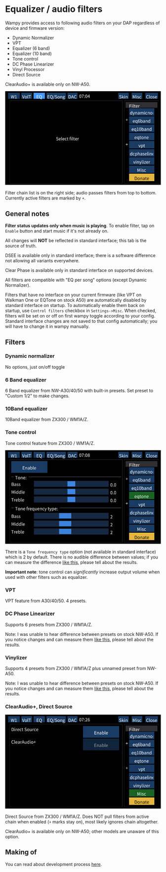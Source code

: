 # Equalizer / audio filters

Wampy provides access to following audio filters on your DAP regardless of device and firmware version:

- Dynamic Normalizer
- VPT
- Equalizer (6 band)
- Equalizer (10 band)
- Tone control
- DC Phase Linearizer
- Vinyl Processor
- Direct Source

ClearAudio+ is available only on NW-A50.

<img src="images/settings-filters-main.png">

Filter chain list is on the right side; audio passes filters from top to bottom. Currently active filters are marked
by `+`.

## General notes

**Filter status updates only when music is playing**. To enable filter, tap on `Enable` button and start music if it's
not already on.

All changes will **NOT** be reflected in standard interface; this tab is the source of truth.

DSEE is available only in standard interface; there is a software difference not allowing all variants everywhere.

Clear Phase is available only in standard interface on supported devices.

All filters are compatible with "EQ per song" options (except Dynamic Normalizer).

Filters that have no interface on your current firmware (like VPT on Walkman One or EQTone on stock A50) are
automatically disabled by standard interface on startup. To automatically enable them back on startup, use
`Control filters` checkbox in `Settings->Misc`. When checked, filters will be set on or off on first wampy
toggle according to your config. Standard interface changes are not saved to that config automatically; you will have
to change it in wampy manually.

## Filters

### Dynamic normalizer

No options, just on/off toggle

### 6 Band equalizer

6 Band equalizer from NW-A30/40/50 with built-in presets. Set preset to "Custom 1/2" to make changes.

### 10Band equalizer

10Band equalizer from ZX300 / WM1A/Z.

### Tone control

Tone control feature from ZX300 / WM1A/Z.

<img src="images/settings-filters-tone-control.png">

There is a `Tone frequency type` option (not available in standard interface) which is 2 by default. There is no audible
difference between values; if you can measure the difference [like this][1], please tell about the results.

**Important note**: tone control can *significantly* increase output volume when used with other filters such as
equalizer.

### VPT

VPT feature from A30/40/50. 4 presets.

### DC Phase Linearizer

Supports 6 presets from ZX300 / WM1A/Z.

Note: I was unable to hear difference between presets on stock NW-A50. If you notice changes and can measure
them [like this][1], please tell about the results.

### Vinylizer

Supports 4 presets from ZX300 / WM1A/Z plus unnamed preset from NW-A50.

Note: I was unable to hear difference between presets on stock NW-A50. If you notice changes and can measure
them [like this][1], please tell about the results.

### ClearAudio+, Direct Source

<img src="images/settings-filters-misc.png">

Direct Source from ZX300 / WM1A/Z. Does NOT pull filters from active chain when enabled (`+` marks stay on), most likely
ignores chain altogether.

ClearAudio+ is available only on NW-A50; other models are unaware of this option.

## Making of

You can read about development process [here](./MAKING_OF_EQUALIZER_FILTERS.md).

[1]: https://www.head-fi.org/threads/sony-walkman-custom-firmware-non-android.943661/post-18092878